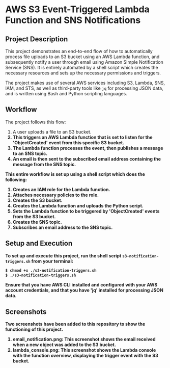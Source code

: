 # AWS S3 Event-Triggered Lambda Function and SNS Notifications

## Project Description

This project demonstrates an end-to-end flow of how to automatically process file uploads to an S3 bucket using an AWS Lambda function, and subsequently notify a user through email using Amazon Simple Notification Service (SNS). It is entirely automated by a shell script which creates the necessary resources and sets up the necessary permissions and triggers.

The project makes use of several AWS services including S3, Lambda, SNS, IAM, and STS, as well as third-party tools like `jq` for processing JSON data, and is written using Bash and Python scripting languages.

## Workflow

The project follows this flow:

1. A user uploads a file to an S3 bucket.<b>
2. This triggers an AWS Lambda function that is set to listen for the 'ObjectCreated' event from this specific S3 bucket.<b>
3. The Lambda function processes the event, then publishes a message to an SNS topic.<b>
4. An email is then sent to the subscribed email address containing the message from the SNS topic.<b>

This entire workflow is set up using a shell script which does the following:

1. Creates an IAM role for the Lambda function.<b>
2. Attaches necessary policies to the role.<b>
3. Creates the S3 bucket.<b>
4. Creates the Lambda function and uploads the Python script.<b>
5. Sets the Lambda function to be triggered by 'ObjectCreated' events from the S3 bucket.<b>
6. Creates the SNS topic.<b>
7. Subscribes an email address to the SNS topic.<b>

## Setup and Execution

To set up and execute this project, run the shell script `s3-notification-triggers.sh` from your terminal:

```bash
$ chmod +x ./s3-notification-triggers.sh
$ ./s3-notification-triggers.sh
```
Ensure that you have AWS CLI installed and configured with your AWS account credentials, and that you have 'jq' installed for processing JSON data.

## Screenshots
Two screenshots have been added to this repository to show the functioning of this project.

1. email_notification.png: This screenshot shows the email received when a new object was added to the S3 bucket.<b>
2. lambda_console.png: This screenshot shows the Lambda console with the function overview, displaying the trigger event with the S3 bucket.<b>
